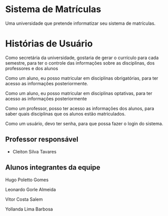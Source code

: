 # Sistema de Matrículas 

Uma universidade que pretende informatizar seu sistema de matrículas.

# Histórias de Usuário

Como secretária da universidade, gostaria de gerar o currículo para cada semestre, para ter o controle das informações sobre as disciplinas, dos professores e dos alunos

Como um aluno, eu posso matricular em disciplinas obrigatórias, para ter acesso as informações posteriormente.

Como um aluno, eu posso matricular em disciplinas optativas, para ter acesso as informações posteriormente

Como um professor, posso ter acesso as informações dos alunos, para saber quais disciplinas que os alunos estão matriculados.

Como um usuário, devo ter senha, para que possa fazer o login do sistema. 


## Professor responsável

* Cleiton Silva Tavares

## Alunos integrantes da equipe

Hugo Poletto Gomes

Leonardo Gorle Almeida

Vitor Costa Salem

Yollanda Lima Barbosa
